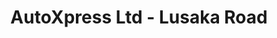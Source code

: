 ---
title: "AutoXpress Ltd - Lusaka Road"
url: /nairobi/autoxpress-ltd-lusaka-road-lusaka-road-2/
shop: Reifen
---